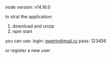 node version: v14.16.0

to strat the application:
1. download and unzip
2. npm start

you can use:
login: qwerty@mail.ru
pass: 123456

or register a new user